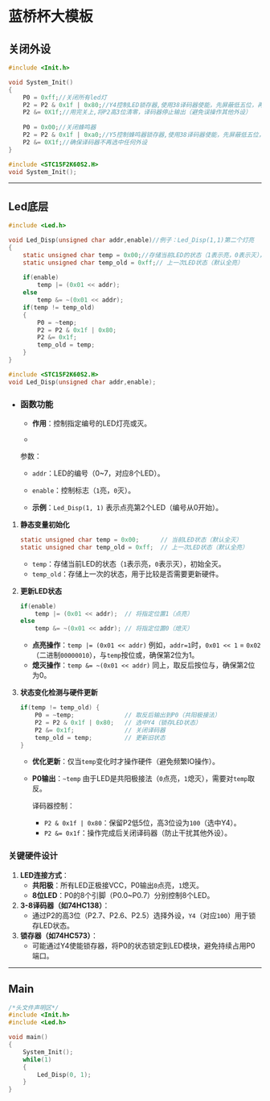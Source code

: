 # 蓝桥杯大模板

## 关闭外设

```c
#include <Init.h>

void System_Init()
{
    P0 = 0xff;//关闭所有led灯
    P2 = P2 & 0x1f | 0x80;//Y4控制LED锁存器,使用38译码器使能，先屏蔽低五位，再打开前三位
    P2 &= 0X1f;//用完关上,将P2高3位清零，译码器停止输出（避免误操作其他外设）
    
    P0 = 0x00;//关闭蜂鸣器
    P2 = P2 & 0x1f | 0xa0;//Y5控制蜂鸣器锁存器,使用38译码器使能，先屏蔽低五位，再打开前三位
    P2 &= 0X1f;//确保译码器不再选中任何外设
}
```

```c
#include <STC15F2K60S2.H>
void System_Init();
```

---

## Led底层

```c
#include <Led.h>

void Led_Disp(unsigned char addr,enable)//例子：Led_Disp(1,1)第二个灯亮
{
    static unsigned char temp = 0x00;//存储当前LED的状态（1表示亮，0表示灭），初始全灭。
    static unsigned char temp_old = 0xff;// 上一次LED状态（默认全亮）
    
    if(enable)
        temp |= (0x01 << addr);
    else
        temp &= ~(0x01 << addr);
    if(temp != temp_old)
    {
        P0 = ~temp;
        P2 = P2 & 0x1f | 0x80;
        P2 &= 0x1f;
        temp_old = temp;
    }
}
```

```c
#include <STC15F2K60S2.H>
void Led_Disp(unsigned char addr,enable);
```

- ### **函数功能**

  - **作用**：控制指定编号的LED灯亮或灭。

  - 

    参数：

    - `addr`：LED的编号（0~7，对应8个LED）。
    - `enable`：控制标志（`1`亮，`0`灭）。

  - **示例**：`Led_Disp(1, 1)` 表示点亮第2个LED（编号从0开始）。

1. **静态变量初始化**

   ```c
   static unsigned char temp = 0x00;      // 当前LED状态（默认全灭）
   static unsigned char temp_old = 0xff;  // 上一次LED状态（默认全亮）
   ```

   - `temp`：存储当前LED的状态（`1`表示亮，`0`表示灭），初始全灭。
   - `temp_old`：存储上一次的状态，用于比较是否需要更新硬件。

2. **更新LED状态**

   ```c
   if(enable)
       temp |= (0x01 << addr);  // 将指定位置1（点亮）
   else
       temp &= ~(0x01 << addr); // 将指定位置0（熄灭）
   ```

   - **点亮操作**：`temp |= (0x01 << addr)`
     例如，`addr=1`时，`0x01 << 1` = `0x02`（二进制`00000010`），与`temp`按位或，确保第2位为1。
   - **熄灭操作**：`temp &= ~(0x01 << addr)`
     同上，取反后按位与，确保第2位为0。

3. **状态变化检测与硬件更新**

   ```c
   if(temp != temp_old) {
       P0 = ~temp;              // 取反后输出到P0（共阳极接法）
       P2 = P2 & 0x1f | 0x80;   // 选中Y4（锁存LED状态）
       P2 &= 0x1f;              // 关闭译码器
       temp_old = temp;         // 更新旧状态
   }
   ```

   - **优化更新**：仅当`temp`变化时才操作硬件（避免频繁IO操作）。

   - **P0输出**：`~temp`
     由于LED是共阳极接法（`0`点亮，`1`熄灭），需要对`temp`取反。

     译码器控制：

     - `P2 & 0x1f | 0x80`：保留P2低5位，高3位设为`100`（选中Y4）。
     - `P2 &= 0x1f`：操作完成后关闭译码器（防止干扰其他外设）。

### **关键硬件设计**

1. **LED连接方式**：
   - **共阳极**：所有LED正极接VCC，P0输出`0`点亮，`1`熄灭。
   - **8位LED**：P0的8个引脚（P0.0~P0.7）分别控制8个LED。
2. **3-8译码器（如74HC138）**：
   - 通过P2的高3位（P2.7、P2.6、P2.5）选择外设，`Y4`（对应`100`）用于锁存LED状态。
3. **锁存器（如74HC573）**：
   - 可能通过Y4使能锁存器，将P0的状态锁定到LED模块，避免持续占用P0端口。

---

## Main

```c
/*头文件声明区*/
#include <Init.h>
#include <Led.h>

void main()
{
	System_Init();
	while(1)
    {
        Led_Disp(0, 1);
    }
}
```

